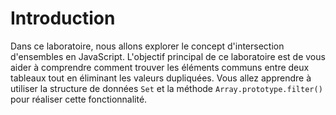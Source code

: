 # Introduction

Dans ce laboratoire, nous allons explorer le concept d'intersection d'ensembles en JavaScript. L'objectif principal de ce laboratoire est de vous aider à comprendre comment trouver les éléments communs entre deux tableaux tout en éliminant les valeurs dupliquées. Vous allez apprendre à utiliser la structure de données `Set` et la méthode `Array.prototype.filter()` pour réaliser cette fonctionnalité.
